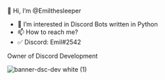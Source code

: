  👋 Hi, I’m @Emilthesleeper
- 👀 I’m interested in Discord Bots written in Python
- 📫 How to reach me?
- ✅ Discord: Emil#2542

Owner of Discord Development

![banner-dsc-dev white (1)](https://user-images.githubusercontent.com/91831917/175806430-956ed0f1-4b32-4495-8847-0557086c1727.png)
